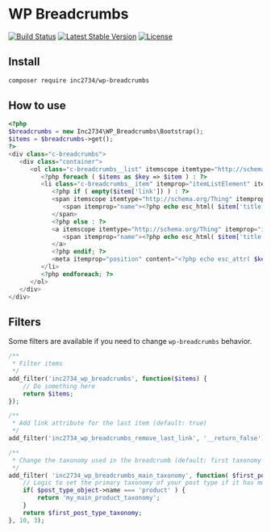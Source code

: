 # WP Breadcrumbs

[![Build Status](https://travis-ci.org/inc2734/wp-breadcrumbs.svg?branch=master)](https://travis-ci.org/inc2734/wp-breadcrumbs)
[![Latest Stable Version](https://poser.pugx.org/inc2734/wp-breadcrumbs/v/stable)](https://packagist.org/packages/inc2734/wp-breadcrumbs)
[![License](https://poser.pugx.org/inc2734/wp-breadcrumbs/license)](https://packagist.org/packages/inc2734/wp-breadcrumbs)

## Install

```bash
composer require inc2734/wp-breadcrumbs
```

## How to use

```php
<?php
$breadcrumbs = new Inc2734\WP_Breadcrumbs\Bootstrap();
$items = $breadcrumbs->get();
?>
<div class="c-breadcrumbs">
   <div class="container">
      <ol class="c-breadcrumbs__list" itemscope itemtype="http://schema.org/BreadcrumbList">
         <?php foreach ( $items as $key => $item ) : ?>
         <li class="c-breadcrumbs__item" itemprop="itemListElement" itemscope itemtype="http://schema.org/ListItem">
            <?php if ( empty($item['link']) ) : ?>
            <span itemscope itemtype="http://schema.org/Thing" itemprop="item">
               <span itemprop="name"><?php echo esc_html( $item['title'] ); ?></span>
            </span>
            <?php else : ?>
            <a itemscope itemtype="http://schema.org/Thing" itemprop="item" href="<?php echo esc_url( $item['link'] ); ?>">
               <span itemprop="name"><?php echo esc_html( $item['title'] ); ?></span>
            </a>
            <?php endif; ?>
            <meta itemprop="position" content="<?php echo esc_attr( $key + 1 ); ?>" />
         </li>
         <?php endforeach; ?>
      </ol>
   </div>
</div>
```

## Filters

Some filters are available if you need to change `wp-breadcrumbs` behavior.

```php
/**
 * Filter items
 */
add_filter('inc2734_wp_breadcrumbs', function($items) {
    // Do something here
    return $items;
});
```

```php
/**
 * Add link attribute for the last item (default: true)
 */
add_filter('inc2734_wp_breadcrumbs_remove_last_link', '__return_false');
```

```php
/**
 * Change the taxonomy used in the breadcrumb (default: first taxonomy attached)
 */
add_filter( 'inc2734_wp_breadcrumbs_main_taxonomy', function( $first_post_type_taxonomy, $taxonomies, $post_type_object) {
    // Logic to set the primary taxonomy of your post type if it has multiple ones
    if( $post_type_object->name === 'product' ) {
        return 'my_main_product_taxonomy';
    }
    return $first_post_type_taxonomy;
}, 10, 3);
```
